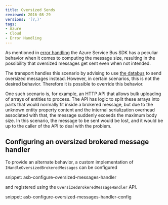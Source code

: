 ```yaml
---
title: Oversized Sends
reviewed: 2016-08-29
versions: '[7,)'
tags:
- Azure
- Cloud
- Error Handling
---
```


As mentioned in [error handling](error-handling.md#azure-service-bus-sdk-message-size-problems) the Azure Service Bus SDK has a peculiar behavior when it comes to computing the message size, resulting in the possibility that oversized messages get sent even when not intended.

The transport handles this scenario by advising to use [the databus](/nservicebus/messaging/databus/) to send oversized messages instead. However, in certain scenarios, this is not the desired behavior. Therefore it is possible to override this behavior.

One such scenario is, for example, an HTTP API that allows bulk uploading of arrays of entities to process. The API has logic to split these arrays into parts that would normally fit inside a brokered message, but due to the unknown entity property content and the internal serialization overhead associated with that, the message suddenly exceeds the maximum body size. In this scenario, the message to be sent would be lost, and it would be up to the caller of the API to deal with the problem.


## Configuring an oversized brokered message handler

To provide an alternate behavior, a custom implementation of `IHandleOversizedBrokeredMessages` can be configured

snippet: asb-configure-oversized-messages-handler

and registered using the `OversizedBrokeredMessageHandler` API.

snippet: asb-configure-oversized-messages-handler-config